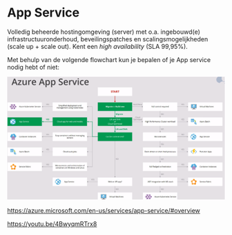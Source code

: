 # App Service  

Volledig beheerde hostingomgeving (server) met o.a. ingebouwd(e) infrastructuuronderhoud, beveilingspatches en scalingsmogelijkheden (scale up + scale out). Kent een *high availability* (SLA 99,95%).

Met behulp van de volgende flowchart kun je bepalen of je App service nodig hebt of niet:

![Flowchart:](https://github.com/Electroybot/cloud-6-repo-Electroybot/blob/main/00_includes/App%20services%20flowchart.png)


https://azure.microsoft.com/en-us/services/app-service/#overview

https://youtu.be/4BwyqmRTrx8

